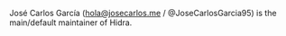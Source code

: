 José Carlos García (<hola@josecarlos.me> / @JoseCarlosGarcia95) is the main/default maintainer of Hidra.

